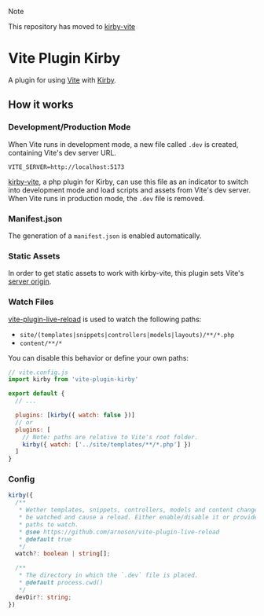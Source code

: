 > [!NOTE]
> This repository has moved to [kirby-vite]([url](https://github.com/arnoson/kirby-vite/tree/main/packages/vite-plugin-kirby))

# Vite Plugin Kirby

A plugin for using [Vite](https://github.com/vitejs/vite) with [Kirby](https://github.com/getkirby/kirby).

## How it works

### Development/Production Mode

When Vite runs in development mode, a new file called `.dev` is created, containing Vite's dev server URL.

```
VITE_SERVER=http://localhost:5173
```

[kirby-vite](https://github.com/arnoson/kirby-vite), a php plugin for Kirby, can use this file as an indicator to switch into development mode and load scripts and assets from Vite's dev server. When Vite runs in production mode, the `.dev` file is removed.

### Manifest.json

The generation of a `manifest.json` is enabled automatically.

### Static Assets

In order to get static assets to work with kirby-vite, this plugin sets Vite's [server origin](https://vitejs.dev/config/server-options.html#server-origin).

### Watch Files

[vite-plugin-live-reload](https://github.com/arnoson/vite-plugin-live-reload) is used to watch the following paths:

- `site/(templates|snippets|controllers|models|layouts)/**/*.php`
- `content/**/*`

You can disable this behavior or define your own paths:

```js
// vite.config.js
import kirby from 'vite-plugin-kirby'

export default {
  // ...

  plugins: [kirby({ watch: false })]
  // or
  plugins: [
    // Note: paths are relative to Vite's root folder.
    kirby({ watch: ['../site/templates/**/*.php'] })
  ]
}
```

### Config

```ts
kirby({
  /**
   * Wether templates, snippets, controllers, models and content changes should
   * be watched and cause a reload. Either enable/disable it or provide your own
   * paths to watch.
   * @see https://github.com/arnoson/vite-plugin-live-reload
   * @default true
   */
  watch?: boolean | string[];

  /**
   * The directory in which the `.dev` file is placed.
   * @default process.cwd()
   */
  devDir?: string;
})
```
